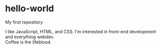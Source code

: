 # hello-world
My first repository

I like JavaScript, HTML, and CSS.  I'm interested in front-end development and everything webdev.  
Coffee is the lifeblood.
